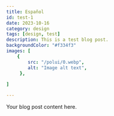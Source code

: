 ```yaml
---
title: Español
id: test-1
date: 2023-10-16
category: design
tags: [design, test]
description: This is a test blog post.
backgroundColor: "#f334f3"
images: [
    {
        src: "/polui/0.webp",
        alt: "Image alt text",
     },
     
]

---
```

Your blog post content here.
